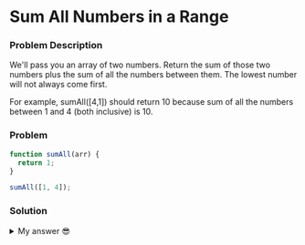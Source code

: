 # Sum All Numbers in a Range

### Problem Description
We'll pass you an array of two numbers. Return the sum of those two numbers plus the sum of all the numbers between them. The lowest number will not always come first.

For example, sumAll([4,1]) should return 10 because sum of all the numbers between 1 and 4 (both inclusive) is 10.

### Problem
```javascript
function sumAll(arr) {
  return 1;
}

sumAll([1, 4]);
```

### Solution
<details>
  <summary>
    My answer 😎
  </summary>
  
  
```javascript
function sumAll(arr) {
  let start, end, sum = 0;
  if (arr[0] < arr[1]) {
    start = arr[0];
    end = arr[1];
  } else {
    start = arr[1];
    end = arr[0];
  }
  for (let i=start; i<=end; i++) {
    sum += i;
  }
  return sum;
}

sumAll([1, 4]);
```
</details>
